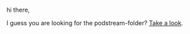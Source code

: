 hi there,

I guess you are looking for the podstream-folder? [Take a look](tree/master/plugins/music_service/podstream).
